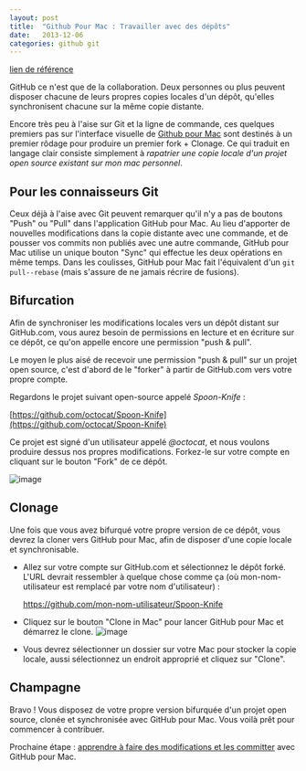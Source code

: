 ```yaml
---
layout: post
title:  "Github Pour Mac : Travailler avec des dépôts"
date:   2013-12-06
categories: github git 
---
```

[lien de référence](https://help.github.com/articles/working-with-repositories)

GitHub ce n'est que de la collaboration. Deux personnes ou plus peuvent disposer chacune de leurs propres copies locales d'un dépôt, qu'elles synchronisent chacune sur la même copie distante.

Encore très peu à l'aise sur Git et la ligne de commande, ces quelques premiers pas sur l'interface visuelle de [Github pour Mac](http://mac.github.com) sont destinés à un premier rôdage pour produire un premier fork + Clonage. Ce qui traduit en langage clair consiste simplement à *rapatrier une copie locale d'un projet open source existant sur mon mac personnel*.

## Pour les connaisseurs Git 

Ceux déjà à l'aise avec Git peuvent remarquer qu'il n'y a pas de boutons "Push" ou "Pull" dans l'application GitHub pour Mac. Au lieu d'apporter de nouvelles modifications dans la copie distante avec une commande, et de pousser vos commits non publiés avec une autre commande, GitHub pour Mac utilise un unique bouton "Sync" qui effectue les deux opérations en même temps. Dans les coulisses, GitHub pour Mac fait l'équivalent d'un `git pull--rebase` (mais s'assure de ne jamais récrire de fusions).


Bifurcation 
-----------

Afin de synchroniser les modifications locales vers un dépôt distant sur GitHub.com, vous aurez besoin de permissions en lecture et en écriture sur ce dépôt, ce qu'on appelle encore une permission "push & pull".

Le moyen le plus aisé de recevoir une permission "push & pull" sur un projet open source, c'est d'abord de le "forker" à partir de GitHub.com vers votre propre compte. 

Regardons le projet suivant open-source appelé *Spoon-Knife* :

[https://github.com/octocat/Spoon-Knife](https://github.com/octocat/Spoon-Knife)

Ce projet est signé d'un utilisateur appelé *@octocat*, et nous voulons produire dessus nos propres modifications. Forkez-le sur votre compte en cliquant sur le bouton "Fork" de ce dépôt.

![image](https://github-images.s3.amazonaws.com/skitch/fork-20130108-134723.jpg)

Clonage
-------

Une fois que vous avez bifurqué votre propre version de ce dépôt, vous devrez la cloner vers GitHub pour Mac, afin de disposer d'une copie locale et synchronisable.

- Allez sur votre compte sur GitHub.com et sélectionnez le dépôt forké. L'URL devrait ressembler à quelque chose comme ça (où mon-nom-utilisateur est remplacé par votre nom d'utilisateur) :

     https://github.com/mon-nom-utilisateur/Spoon-Knife

- Cliquez sur le bouton "Clone in Mac" pour lancer GitHub pour Mac et démarrez le clone. ![image](https://github-images.s3.amazonaws.com/skitch/clone-20130108-135735.jpg "Le bouton clone")

- Vous devrez sélectionner un dossier sur votre Mac pour stocker la copie locale, aussi sélectionnez un endroit approprié et cliquez sur "Clone".

Champagne
---------

Bravo ! Vous disposez de votre propre version bifurquée d'un projet open source, clonée et synchronisée avec GitHub pour Mac. Vous voilà prêt pour commencer à contribuer.

Prochaine étape : [apprendre à faire des modifications et les committer](/2013/12/06/github-produire-des-modifications/) avec GitHub pour Mac.
